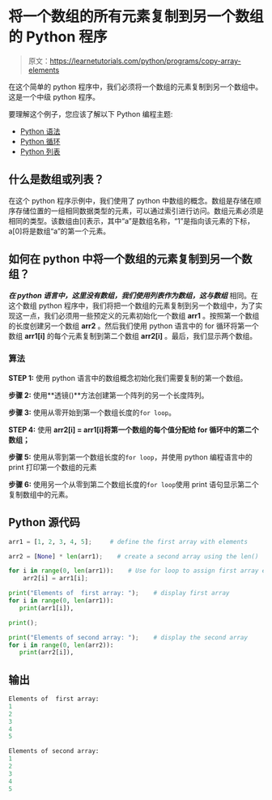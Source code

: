 # 将一个数组的所有元素复制到另一个数组的 Python 程序

> 原文：<https://learnetutorials.com/python/programs/copy-array-elements>

在这个简单的 python 程序中，我们必须将一个数组的元素复制到另一个数组中。这是一个中级 python 程序。

要理解这个例子，您应该了解以下 Python 编程主题:

*   [Python 语法](../../python/syntax-comments "Python Syntax")
*   [Python 循环](../../python/python-loop-tutorials "Loops in Python")
*   [Python 列表](../../python/python-lists "Python list")

## 什么是数组或列表？

在这个 python 程序示例中，我们使用了 python 中数组的概念。数组是存储在顺序存储位置的一组相同数据类型的元素，可以通过索引进行访问。数组元素必须是相同的类型。该数组由[i]表示，其中“a”是数组名称，“1”是指向该元素的下标，a[0]将是数组“a”的第一个元素。

## 如何在 python 中将一个数组的元素复制到另一个数组？

***在 python 语言中，这里没有数组，我们使用列表作为数组，这与数组*** 相同。在这个数组 python 程序中，我们将把一个数组的元素复制到另一个数组中，为了实现这一点，我们必须用一些预定义的元素初始化一个数组 **arr1** 。按照第一个数组的长度创建另一个数组 **arr2** 。然后我们使用 python 语言中的 for 循环将第一个数组 **arr1[i]** 的每个元素复制到第二个数组 **arr2[i]** 。最后，我们显示两个数组。

### 算法

**STEP 1:** 使用 python 语言中的数组概念初始化我们需要复制的第一个数组。

**步骤 2:** 使用**透镜()**方法创建第一个阵列的另一个长度阵列。

**步骤 3:** 使用从零开始到第一个数组长度的`for loop`。

**STEP 4:** 使用 **arr2[i] = arr1[i]将第一个数组的每个值分配给 for 循环中的第二个数组；**

**步骤 5:** 使用从零到第一个数组长度的`for loop`，并使用 python 编程语言中的 print 打印第一个数组的元素

**步骤 6:** 使用另一个从零到第二个数组长度的`for loop`使用 print 语句显示第二个复制数组中的元素。

## Python 源代码

```py
arr1 = [1, 2, 3, 4, 5];     # define the first array with elements

arr2 = [None] * len(arr1);    # create a second array using the len()

for i in range(0, len(arr1)):    # Use for loop to assign first array elements to second array
    arr2[i] = arr1[i];     

print("Elements of  first array: ");    # display first array
for i in range(0, len(arr1)):    
   print(arr1[i]),    

print();    

print("Elements of second array: ");    # display the second array
for i in range(0, len(arr2)):    
   print(arr2[i]), 

```

## 输出

```py
Elements of  first array: 
1
2
3
4
5

Elements of second array: 
1
2
3
4
5
```